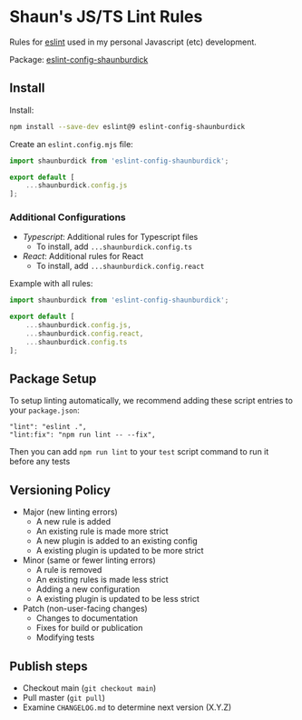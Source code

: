 # Shaun's JS/TS Lint Rules

Rules for [eslint](https://github.com/eslint/eslint)
used in my personal Javascript (etc) development.

Package: [eslint-config-shaunburdick](https://www.npmjs.com/package/eslint-config-shaunburdick)

## Install

Install:

```sh
npm install --save-dev eslint@9 eslint-config-shaunburdick
```

Create an `eslint.config.mjs` file:

```js
import shaunburdick from 'eslint-config-shaunburdick';

export default [
    ...shaunburdick.config.js
];
```

### Additional Configurations

- *Typescript*: Additional rules for Typescript files
  - To install, add `...shaunburdick.config.ts`
- *React*: Additional rules for React
  - To install, add `...shaunburdick.config.react`

Example with all rules:

```js
import shaunburdick from 'eslint-config-shaunburdick';

export default [
    ...shaunburdick.config.js,
    ...shaunburdick.config.react,
    ...shaunburdick.config.ts
];
```

## Package Setup

To setup linting automatically, we recommend adding these script entries to your `package.json`:

```
"lint": "eslint .",
"lint:fix": "npm run lint -- --fix",
```

Then you can add `npm run lint` to your `test` script command to run it before any tests

## Versioning Policy

-   Major (new linting errors)
    -   A new rule is added
    -   An existing rule is made more strict
    -   A new plugin is added to an existing config
    -   A existing plugin is updated to be more strict
-   Minor (same or fewer linting errors)
    -   A rule is removed
    -   An existing rules is made less strict
    -   Adding a new configuration
    -   A existing plugin is updated to be less strict
-   Patch (non-user-facing changes)
    -   Changes to documentation
    -   Fixes for build or publication
    -   Modifying tests

## Publish steps

-   Checkout main (`git checkout main`)
-   Pull master (`git pull`)
-   Examine `CHANGELOG.md` to determine next version (X.Y.Z)
